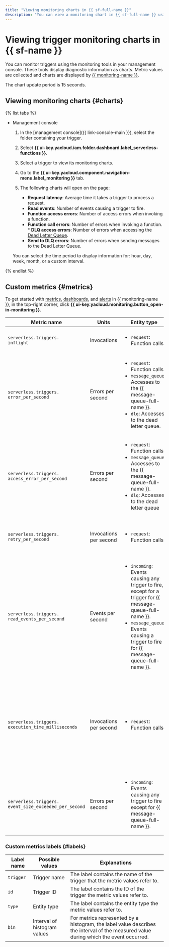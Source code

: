 ```yaml
---
title: "Viewing monitoring charts in {{ sf-full-name }}"
description: "You can view a monitoring chart in {{ sf-full-name }} using the management console. To do this, select {{ sf-name }} and click the trigger to view monitoring charts for."
---
```


# Viewing trigger monitoring charts in {{ sf-name }}

You can monitor triggers using the monitoring tools in your management console. These tools display diagnostic information as charts. Metric values are collected and charts are displayed by [{{ monitoring-name }}](../../../monitoring/).

The chart update period is 15 seconds.

## Viewing monitoring charts {#charts}

{% list tabs %}

- Management console

   1. In the [management console]({{ link-console-main }}), select the folder containing your trigger.

   1. Select **{{ ui-key.yacloud.iam.folder.dashboard.label_serverless-functions }}**.

   1. Select a trigger to view its monitoring charts.

   1. Go to the **{{ ui-key.yacloud.component.navigation-menu.label_monitoring }}** tab.

   1. The following charts will open on the page:

      * **Request latency**: Average time it takes a trigger to process a request.
      * **Read events**: Number of events causing a trigger to fire.
      * **Function access errors**: Number of access errors when invoking a function.
      * **Function call errors**: Number of errors when invoking a function.
            * **DLQ access errors**: Number of errors when accessing the [Dead Letter Queue](../../concepts/dlq.md).
      * **Send to DLQ errors**: Number of errors when sending messages to the Dead Letter Queue.

   You can select the time period to display information for: hour, day, week, month, or a custom interval.

{% endlist %}

## Custom metrics {#metrics}

To get started with [metrics](../../../monitoring/concepts/data-model.md#metric), [dashboards](../../../monitoring/concepts/visualization/dashboard.md), and [alerts](../../../monitoring/concepts/alerting.md#alert) in {{ monitoring-name }}, in the top-right corner, click **{{ ui-key.yacloud.monitoring.button_open-in-monitoring }}**.

| Metric name | Units | Entity type | Explanations |
|----|----|----|----|
| `serverless.triggers.`<br/>`inflight` | Invocations | <ul><li>`request`: Function calls.</li></ul> | Number of concurrent function invocations |
| `serverless.triggers.`<br/>`error_per_second` | Errors per second | <ul><li>`request`: Function calls.</li><li>`message_queue`: Accesses to the {{ message-queue-full-name }}.</li><li>`dlq`: Accesses to the dead letter queue.</li></ul> | Error frequency when processing function invocations. |
| `serverless.triggers.`<br/>`access_error_per_second` | Errors per second | <ul><li>`request`: Function calls.</li><li>`message_queue`: Accesses to the {{ message-queue-full-name }}.</li><li>`dlq`: Accesses to the dead letter queue</li></ul> | Access error frequency when processing function invocations. |
| `serverless.triggers.`<br/>`retry_per_second` | Invocations per second | <ul><li>`request`: Function calls.</li></ul> | Frequency of repeat function invocations in the event of an error. |
| `serverless.triggers.`<br/>`read_events_per_second` | Events per second | <ul><li>`incoming`: Events causing any trigger to fire, except for a trigger for {{ message-queue-full-name }}.</li><li>`message_queue`: Events causing a trigger to fire for {{ message-queue-full-name }}.</li></ul> | Frequency of events causing a trigger to fire. |
| `serverless.triggers.`<br/>`execution_time_milliseconds` | Invocations per second | <ul><li>`request`: Function calls.</li></ul> | Function invocation frequency distribution histogram by request processing time in milliseconds. Request processing time intervals are shown in the `bin` label. |
| `serverless.triggers.`<br/>`event_size_exceeded_per_second` | Errors per second | <ul><li>`incoming`: Events causing any trigger to fire except for {{ message-queue-full-name }}. | Frequency of errors when the message size limit is exceeded. |

### Custom metrics labels {#labels}

| Label name | Possible values | Explanations |
|----|----|----|
| `trigger` | Trigger name | The label contains the name of the trigger that the metric values refer to. |
| `id` | Trigger ID | The label contains the ID of the trigger the metric values refer to. |
| `type` | Entity type | The label contains the entity type the metric values refer to. |
| `bin` | Interval of histogram values | For metrics represented by a histogram, the label value describes the interval of the measured value during which the event occurred. |
